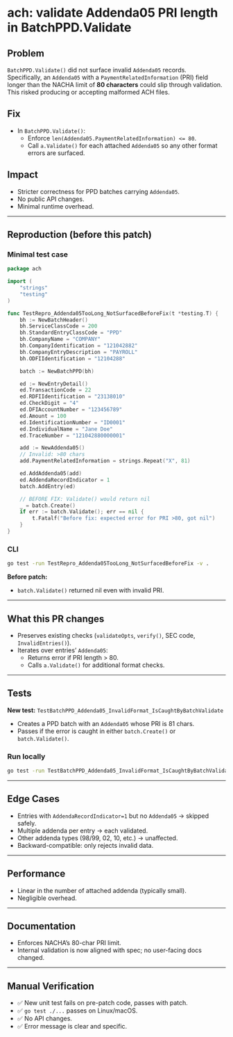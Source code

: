 # ach: validate Addenda05 PRI length in BatchPPD.Validate

## Problem
`BatchPPD.Validate()` did not surface invalid `Addenda05` records.  
Specifically, an `Addenda05` with a `PaymentRelatedInformation` (PRI) field longer than the NACHA limit of **80 characters** could slip through validation. This risked producing or accepting malformed ACH files.

## Fix
- In `BatchPPD.Validate()`:
  - Enforce `len(Addenda05.PaymentRelatedInformation) <= 80`.
  - Call `a.Validate()` for each attached `Addenda05` so any other format errors are surfaced.

## Impact
- Stricter correctness for PPD batches carrying `Addenda05`.
- No public API changes.
- Minimal runtime overhead.

---

## Reproduction (before this patch)

### Minimal test case

```go
package ach

import (
	"strings"
	"testing"
)

func TestRepro_Addenda05TooLong_NotSurfacedBeforeFix(t *testing.T) {
	bh := NewBatchHeader()
	bh.ServiceClassCode = 200
	bh.StandardEntryClassCode = "PPD"
	bh.CompanyName = "COMPANY"
	bh.CompanyIdentification = "121042882"
	bh.CompanyEntryDescription = "PAYROLL"
	bh.ODFIIdentification = "12104288"

	batch := NewBatchPPD(bh)

	ed := NewEntryDetail()
	ed.TransactionCode = 22
	ed.RDFIIdentification = "23138010"
	ed.CheckDigit = "4"
	ed.DFIAccountNumber = "123456789"
	ed.Amount = 100
	ed.IdentificationNumber = "ID0001"
	ed.IndividualName = "Jane Doe"
	ed.TraceNumber = "121042880000001"

	add := NewAddenda05()
	// Invalid: >80 chars
	add.PaymentRelatedInformation = strings.Repeat("X", 81)

	ed.AddAddenda05(add)
	ed.AddendaRecordIndicator = 1
	batch.AddEntry(ed)

	// BEFORE FIX: Validate() would return nil
	_ = batch.Create()
	if err := batch.Validate(); err == nil {
		t.Fatalf("Before fix: expected error for PRI >80, got nil")
	}
}
```

### CLI
```bash
go test -run TestRepro_Addenda05TooLong_NotSurfacedBeforeFix -v .
```

**Before patch:**  
- `batch.Validate()` returned nil even with invalid PRI.

---

## What this PR changes

- Preserves existing checks (`validateOpts`, `verify()`, SEC code, `InvalidEntries()`).
- Iterates over entries’ `Addenda05`:
  - Returns error if PRI length > 80.
  - Calls `a.Validate()` for additional format checks.

---

## Tests

**New test:** `TestBatchPPD_Addenda05_InvalidFormat_IsCaughtByBatchValidate`  
- Creates a PPD batch with an `Addenda05` whose PRI is 81 chars.  
- Passes if the error is caught in either `batch.Create()` or `batch.Validate()`.  

### Run locally
```bash
go test -run TestBatchPPD_Addenda05_InvalidFormat_IsCaughtByBatchValidate -v .
```

---

## Edge Cases
- Entries with `AddendaRecordIndicator=1` but no `Addenda05` → skipped safely.
- Multiple addenda per entry → each validated.
- Other addenda types (98/99, 02, 10, etc.) → unaffected.
- Backward-compatible: only rejects invalid data.

---

## Performance
- Linear in the number of attached addenda (typically small).
- Negligible overhead.

---

## Documentation
- Enforces NACHA’s 80-char PRI limit.  
- Internal validation is now aligned with spec; no user-facing docs changed.

---

## Manual Verification
- ✅ New unit test fails on pre-patch code, passes with patch.
- ✅ `go test ./...` passes on Linux/macOS.
- ✅ No API changes.
- ✅ Error message is clear and specific.
